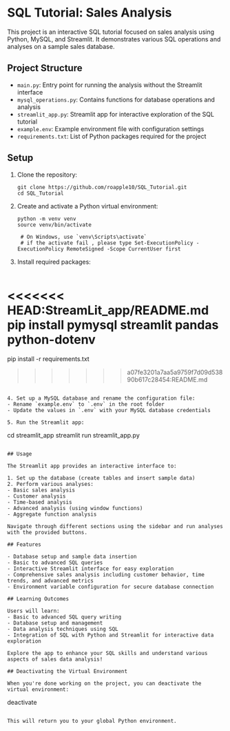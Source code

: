 # SQL Tutorial: Sales Analysis

This project is an interactive SQL tutorial focused on sales analysis using Python, MySQL, and Streamlit. It demonstrates various SQL operations and analyses on a sample sales database.

## Project Structure

- `main.py`: Entry point for running the analysis without the Streamlit interface
- `mysql_operations.py`: Contains functions for database operations and analysis
- `streamlit_app.py`: Streamlit app for interactive exploration of the SQL tutorial
- `example.env`: Example environment file with configuration settings
- `requirements.txt`: List of Python packages required for the project

## Setup

1. Clone the repository:
   ```
   git clone https://github.com/roapple10/SQL_Tutorial.git
   cd SQL_Tutorial
   ```

2. Create and activate a Python virtual environment:
   ```
   python -m venv venv
   source venv/bin/activate 
   
    # On Windows, use `venv\Scripts\activate` 
    # if the activate fail , please type Set-ExecutionPolicy -ExecutionPolicy RemoteSigned -Scope CurrentUser first
   ```

3. Install required packages:
   ```
<<<<<<< HEAD:StreamLit_app/README.md
   pip install pymysql streamlit pandas python-dotenv
=======
   pip install -r requirements.txt
>>>>>>> a07fe3201a7aa5a9759f7d09d53890b617c28454:README.md
   ```

4. Set up a MySQL database and rename the configuration file:
   - Rename `example.env` to `.env` in the root folder
   - Update the values in `.env` with your MySQL database credentials

5. Run the Streamlit app:
   ```
   cd streamlit_app
   streamlit run streamlit_app.py
   ```

## Usage

The Streamlit app provides an interactive interface to:

1. Set up the database (create tables and insert sample data)
2. Perform various analyses:
   - Basic sales analysis
   - Customer analysis
   - Time-based analysis
   - Advanced analysis (using window functions)
   - Aggregate function analysis

Navigate through different sections using the sidebar and run analyses with the provided buttons.

## Features

- Database setup and sample data insertion
- Basic to advanced SQL queries
- Interactive Streamlit interface for easy exploration
- Comprehensive sales analysis including customer behavior, time trends, and advanced metrics
- Environment variable configuration for secure database connection

## Learning Outcomes

Users will learn:
- Basic to advanced SQL query writing
- Database setup and management
- Data analysis techniques using SQL
- Integration of SQL with Python and Streamlit for interactive data exploration

Explore the app to enhance your SQL skills and understand various aspects of sales data analysis!

## Deactivating the Virtual Environment

When you're done working on the project, you can deactivate the virtual environment:
```
deactivate
```

This will return you to your global Python environment.
